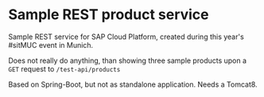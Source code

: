 # Sample REST product service

Sample REST service for SAP Cloud Platform, created during this year's #sitMUC event in Munich.

Does not really do anything, than showing three sample products upon a `GET` request to `/test-api/products`

Based on Spring-Boot, but not as standalone application. Needs a Tomcat8.
